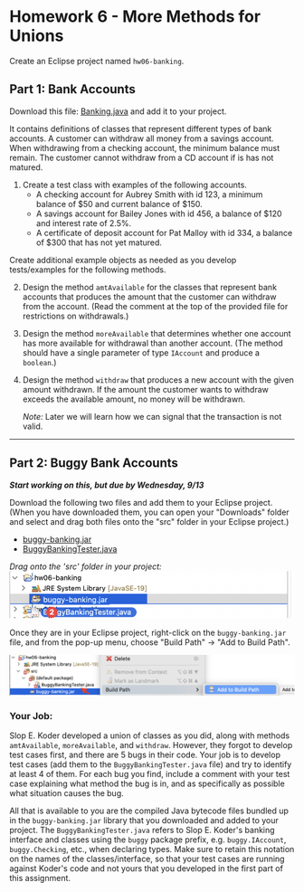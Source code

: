 # Homework 6 - More Methods for Unions

Create an Eclipse project named `hw06-banking`.

## Part 1: Bank Accounts

Download this file: [Banking.java](Banking.java) and add it to your project.

 It contains definitions of classes that represent different types of bank accounts. A customer can withdraw all money from a savings account. When withdrawing from a checking account, the minimum balance must remain. The customer cannot withdraw from a CD account if is has not matured.


1. Create a test class with examples of the following accounts.
    - A checking account for Aubrey Smith with id 123, a minimum balance of $50 and current balance of $150.
    - A savings account for Bailey Jones with id 456, a balance of $120 and interest rate of 2.5%.
    - A certificate of deposit account for Pat Malloy with id 334, a balance of $300 that has not yet matured.

Create additional example objects as needed as you develop tests/examples for the following methods.

2. Design the method `amtAvailable` for the classes that represent bank accounts that produces the amount that the customer can withdraw from the account. (Read the comment at the top of the provided file for restrictions on withdrawals.)

3. Design the method `moreAvailable` that determines whether one account has more available for withdrawal than another account. (The method should have a single parameter of type `IAccount` and produce a `boolean`.)

4. Design the method `withdraw` that produces a new account with the given amount withdrawn. If the amount the customer wants to withdraw exceeds the available amount, no money will be withdrawn.

    *Note:* Later we will learn how we can signal that the transaction is not valid.

---

## Part 2: Buggy Bank Accounts

***Start working on this, but due by Wednesday, 9/13***

Download the following two files and add them to your Eclipse project. (When you have downloaded them, you can open your "Downloads" folder and select and drag both files onto the "src" folder in your Eclipse project.)

- [buggy-banking.jar](./buggy-banking.jar)
- [BuggyBankingTester.java](./BuggyBankingTester.java)

*Drag onto the 'src' folder in your project:*
![drag to 'src'](./drag-src.png)

Once they are in your Eclipse project, right-click on the `buggy-banking.jar` file, and from the pop-up menu, choose "Build Path" -> "Add to Build Path". 

![add to build path](./add-to-build.png)

### Your Job:

Slop E. Koder developed a union of classes as you did, along with methods `amtAvailable`, `moreAvailable`, and `withdraw`. However, they forgot to develop test cases first, and there are 5 bugs in their code. Your job is to develop test cases (add them to the `BuggyBankingTester.java` file) and try to identify at least 4 of them. For each bug you find, include a comment with your test case explaining what method the bug is in, and as specifically as possible what situation causes the bug.  

All that is available to you are the compiled Java bytecode files bundled up in the `buggy-banking.jar` library that you downloaded and added to your project. The  `BuggyBankingTester.java` refers to Slop E. Koder's banking interface and classes using the `buggy` package prefix, e.g. `buggy.IAccount`, `buggy.Checking`, etc., when declaring types. Make sure to retain this notation on the names of the classes/interface, so that your test cases are running against Koder's code and not yours that you developed in the first part of this assignment.




